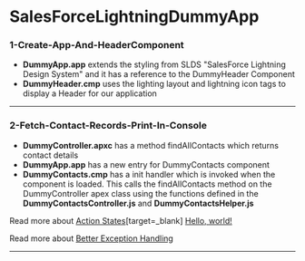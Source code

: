# SalesForceLightningDummyApp

### 1-Create-App-And-HeaderComponent
* <b>DummyApp.app</b> extends the styling from SLDS "SalesForce Lightning Design System" and it has a reference to the DummyHeader Component
* <b>DummyHeader.cmp</b> uses the lighting layout and lightning icon tags to display a Header for our application

-----------------------------------------------------------------------------------------------------------------------------

### 2-Fetch-Contact-Records-Print-In-Console
* <b>DummyController.apxc</b> has a method findAllContacts which returns contact details
* <b>DummyApp.app</b> has a new entry for DummyContacts component
* <b>DummyContacts.cmp</b> has a init handler which is invoked when the component is loaded. This calls the findAllContacts method on the DummyController apex class using the functions defined in the <b>DummyContactsController.js</b> and <b>DummyContactsHelper.js</b>

Read more about
[Action States](https://developer.salesforce.com/docs/atlas.en-us.lightning.meta/lightning/controllers_server_actions_states.htm)[target=_blank]
<a href="https://developer.salesforce.com/docs/atlas.en-us.lightning.meta/lightning/controllers_server_actions_states.htm" target="_blank">Hello, world!</a>

Read more about
[Better Exception Handling](https://developer.salesforce.com/blogs/2017/09/error-handling-best-practices-lightning-apex.html)

-----------------------------------------------------------------------------------------------------------------------------
